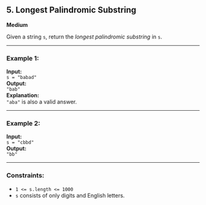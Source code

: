 ## 5. Longest Palindromic Substring

**Medium**

Given a string `s`, return the *longest palindromic substring* in `s`.

---

### Example 1:

**Input:**  
`s = "babad"`  
**Output:**  
`"bab"`  
**Explanation:**  
`"aba"` is also a valid answer.

---

### Example 2:

**Input:**  
`s = "cbbd"`  
**Output:**  
`"bb"`

---

### Constraints:

- `1 <= s.length <= 1000`
- `s` consists of only digits and English letters.
